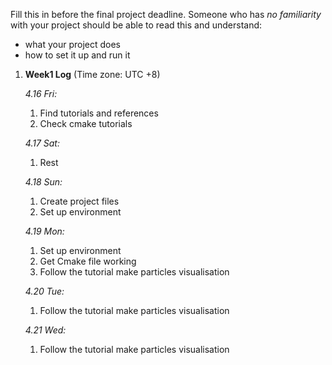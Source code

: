 Fill this in before the final project deadline. Someone who has _no familiarity_ with your project should be able to read this and understand:
* what your project does
* how to set it up and run it


1. **Week1 Log** (Time zone: UTC +8)
   
   *4.16 Fri:* 
      1. Find tutorials and references
      1. Check cmake tutorials
   
   *4.17 Sat:*
   1. Rest

   *4.18 Sun:*
   1. Create project files
   1. Set up environment

   *4.19 Mon:*
   1. Set up environment
   1. Get Cmake file working
   1. Follow the tutorial make particles visualisation

   *4.20 Tue:*
   1. Follow the tutorial make particles visualisation

   *4.21 Wed:*
   1. Follow the tutorial make particles visualisation
